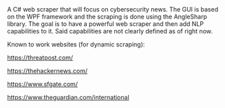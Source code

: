 <Under development>
A C# web scraper that will focus on cybersecurity news. The GUI is based on the WPF framework and the
scraping is done using the AngleSharp library. The goal is to have a powerful web scraper and then add
NLP capabilities to it. Said capabilities are not clearly defined as of right now.

Known to work websites (for dynamic scraping):

https://threatpost.com/

https://thehackernews.com/

https://www.sfgate.com/

https://www.theguardian.com/international
